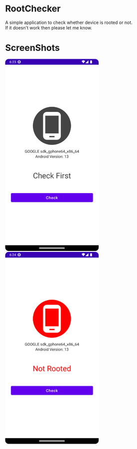 # RootChecker
A simple application to check whether device is rooted or not.  
If it doesn't work then please let me know.

<h1>ScreenShots</h1>

<img
  src="screenshots/Screenshot_20221017_182403.png"
  alt="Screenshots"
  title="Screenshots"
  style="display: inline-block; margin: 0 auto; width: 300px">
  <img
  src="screenshots/Screenshot_20221017_182419.png"
  alt="Screenshots"
  title="Screenshots"
  style="display: inline-block; margin: 0 auto; width: 300px">
 
